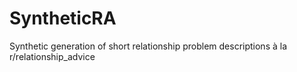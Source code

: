 # SyntheticRA
Synthetic generation of short relationship problem descriptions à la r/relationship_advice
